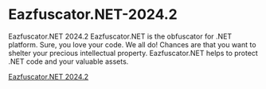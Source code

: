 # Eazfuscator.NET-2024.2
Eazfuscator.NET 2024.2
Eazfuscator.NET is the obfuscator for .NET platform. Sure, you love your code. We all do! Chances are that you want to shelter your precious intellectual property. Eazfuscator.NET helps to protect .NET code and your valuable assets.


[Eazfuscator.NET 2024.2]([UR](https://developer.team/dotnet/34902-eazfuscatornet-20242-crack.html)L)
